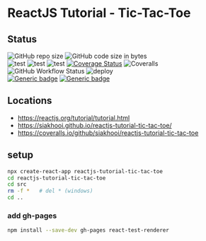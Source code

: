 # ReactJS Tutorial - Tic-Tac-Toe

## Status

![GitHub repo size](https://img.shields.io/github/repo-size/siakhooi/reactjs-tutorial-tic-tac-toe)
![GitHub code size in bytes](https://img.shields.io/github/languages/code-size/siakhooi/reactjs-tutorial-tic-tac-toe)  
![test](https://github.com/siakhooi/reactjs-tutorial-tic-tac-toe/actions/workflows/test-eslint.yml/badge.svg)
![test](https://github.com/siakhooi/reactjs-tutorial-tic-tac-toe/actions/workflows/test-master.yml/badge.svg)
![test](https://github.com/siakhooi/reactjs-tutorial-tic-tac-toe/actions/workflows/test-coveralls.yml/badge.svg)
[![Coverage Status](https://coveralls.io/repos/github/siakhooi/reactjs-tutorial-tic-tac-toe/badge.svg?branch=master)](https://coveralls.io/github/siakhooi/reactjs-tutorial-tic-tac-toe?branch=master)
![Coveralls](https://img.shields.io/coveralls/github/siakhooi/reactjs-tutorial-tic-tac-toe)  
![GitHub Workflow Status](https://img.shields.io/github/workflow/status/siakhooi/reactjs-tutorial-tic-tac-toe/Build%20and%20Deploy)
![deploy](https://github.com/siakhooi/reactjs-tutorial-tic-tac-toe/actions/workflows/gh-pages.yml/badge.svg)  
[![Generic badge](https://img.shields.io/badge/Funding-BuyMeACoffee-33cb56.svg)](https://www.buymeacoffee.com/siakhooi)
[![Generic badge](https://img.shields.io/badge/Funding-Ko%20Fi-33cb56.svg)](https://ko-fi.com/siakhooi)

## Locations

- <https://reactjs.org/tutorial/tutorial.html>
- <https://siakhooi.github.io/reactjs-tutorial-tic-tac-toe/>
- <https://coveralls.io/github/siakhooi/reactjs-tutorial-tic-tac-toe>

## setup

```bash
npx create-react-app reactjs-tutorial-tic-tac-toe
cd reactjs-tutorial-tic-tac-toe
cd src
rm -f *   # del * (windows)
cd ..
```

### add gh-pages

```bash
npm install --save-dev gh-pages react-test-renderer
```
